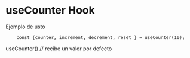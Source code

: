 # useCounter Hook

Ejemplo de usto
```
    const {counter, increment, decrement, reset } = useCounter(10);
```

useCounter() // recibe un valor por defecto